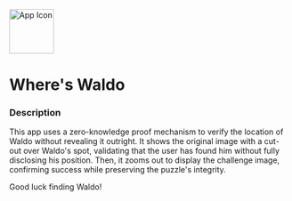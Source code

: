 <img src="https://github.com/user-attachments/assets/8af10c9c-f73b-475d-9588-6ed321dc02da" alt="App Icon" width="80" height="80">

# Where's Waldo  

### Description  
This app uses a zero-knowledge proof mechanism to verify the location of Waldo without revealing it outright. It shows the original image with a cut-out over Waldo's spot, validating that the user has found him without fully disclosing his position. Then, it zooms out to display the challenge image, confirming success while preserving the puzzle's integrity.

Good luck finding Waldo!
